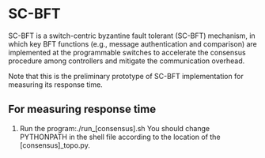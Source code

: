 # SC-BFT
SC-BFT is a switch-centric byzantine fault tolerant (SC-BFT) mechanism, in which key BFT functions (e.g., message authentication and comparison) are implemented at the programmable switches to accelerate the consensus procedure among controllers and mitigate the communication overhead.

Note that this is the preliminary prototype of SC-BFT implementation for measuring its response time.

## For measuring response time
1. Run the program:./run_[consensus].sh
You should change PYTHONPATH in the shell file according to the location of the [consensus]\_topo.py.
